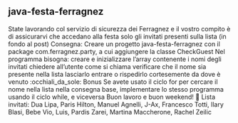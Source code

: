 ## java-festa-ferragnez

State lavorando col servizio di sicurezza dei Ferragnez e il vostro compito è di assicurarvi che accedano alla festa solo gli invitati presenti sulla lista (in fondo al post)
Consegna:
Creare un progetto java-festa-ferragnez con il package com.ferragnez.party, a cui aggiungere la classe CheckGuest
Nel programma bisogna:
creare e inizializzare l’array contenente i nomi degli invitati
chiedere all’utente come si chiama
verificare che il nome sia presente nella lista
lasciarlo entrare o rispedirlo cortesemente da dove è venuto :occhiali_da_sole:
Bonus
Se avete usato il ciclo for per cercare il nome nella lista nella consegna base, implementare lo stesso programma usando il ciclo while, e viceversa
Buon lavoro e buon weekend! :tada:
Lista invitati: 
Dua Lipa, Paris Hilton, Manuel Agnelli, J-Ax, Francesco Totti, Ilary Blasi, Bebe Vio, Luis, Pardis Zarei, Martina Maccherone, Rachel Zeilic
